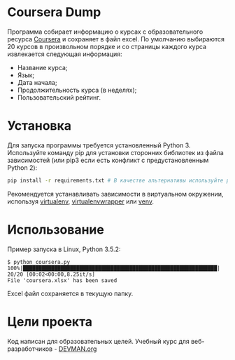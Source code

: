# Coursera Dump

Программа собирает информацию о курсах c образовательного ресурса [Coursera](https://www.coursera.org) и сохраняет в файл excel.  По умолчанию выбираются 20 курсов в произвольном порядке и со страницы каждого курса извлекается следующая информация:
- Название курса;
- Язык;
- Дата начала;
- Продолжительность курса (в неделях);
- Пользовательский рейтинг.

# Установка

Для запуска программы требуется установленный Python 3.  
Используйте команду pip для установки сторонних библиотек из файла зависимостей (или pip3 если есть конфликт с предустановленным Python 2):
```bash
pip install -r requirements.txt # В качестве альтернативы используйте pip3
```
Рекомендуется устанавливать зависимости в виртуальном окружении, используя [virtualenv](https://github.com/pypa/virtualenv), [virtualenvwrapper](https://pypi.python.org/pypi/virtualenvwrapper) или [venv](https://docs.python.org/3/library/venv.html).

# Использование

Пример запуска в Linux, Python 3.5.2:

```
$ python coursera.py 
100%|██████████████████████████████████████████████████████████████| 20/20 [00:02<00:00,8.25it/s]
File 'coursera.xlsx' has been saved
```
Excel файл сохраняется в текущую папку.

# Цели проекта

Код написан для образовательных целей. Учебный курс для веб-разработчиков - [DEVMAN.org](https://devman.org)
